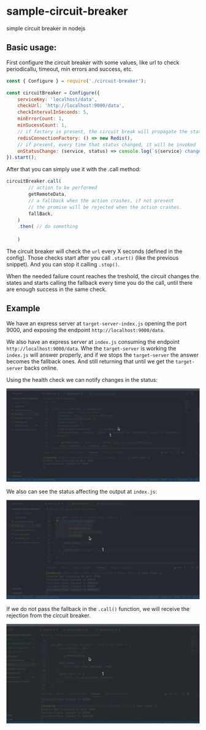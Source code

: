 # sample-circuit-breaker
simple circuit breaker in nodejs

## Basic usage:

First configure the circuit breaker with some values, like url to check periodicallu, timeout, min errors and success, etc.

```javascript
const { Configure } = require('./circuit-breaker');
```

```javascript
const circuitBreaker = Configure({
    serviceKey: 'localhost/data',
    checkUrl: 'http://localhost:9000/data',
    checkIntervalInSeconds: 5,
    minErrorCount: 1,
    minSucessCount: 1,
    // if factory is present, the circuit break will propagate the state to redis
    redisConnectionFactory: () => new Redis(),
    // if present, every time that status changed, it will be invoked
    onStatusChange: (service, status) => console.log(`${service} changed to ${status}`)
}).start();
```

After that you can simply use it with the .call method:

```javascript
circuitBreaker.call(
        // action to be performed
        getRemoteData,
        // a fallback when the action crashes, if not present
        // the promise will be rejected when the action crashes.
        fallBack,
    )
    .then( // do something
    
    )
```

The circuit breaker will check the `url` every X seconds (defined in the config). Those checks start after you call `.start()` (like the previous snippet). And you can stop it calling `.stop()`.

When the needed failure count reaches the treshold, the circuit changes the states and starts calling the fallback every time you do the call, until there are enough success in the same check.

## Example

We have an express server at `target-server-index.js` opening the port 9000, and exposing the endpoint `http://localhost:9000/data`.

We also have an express server at `index.js` consuming the endpoint `http://localhost:9000/data`. Whe the `target-server` is working the `index.js` will answer properly, and if we stops the `target-server` the answer becomes the fallback ones. And still returning that until we get the `target-server` backs online.

Using the health check we can notify changes in the status:

![status-changes](./docs/status-change-after-x-seconds.gif)

We also can see the status affecting the output at `index.js`:

![calling-fallback](./docs/cb-calling-fallback.gif)

If we do not pass the fallback in the `.call()` function, we will receive the rejection from the circuit breaker.

![falling-on-error](./docs/without-fallback.gif)